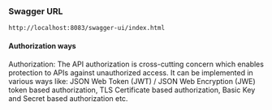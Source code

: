 ### Swagger URL
```shell
http://localhost:8083/swagger-ui/index.html
```

#### Authorization ways
<p>
Authorization: The API authorization is cross-cutting concern which enables protection to APIs 
against unauthorized access. It can be implemented in various ways like: JSON Web Token (JWT) / JSON Web Encryption (JWE) token based authorization, 
TLS Certificate based authorization, Basic Key and Secret based authorization etc.
</p>